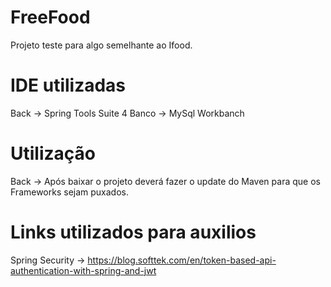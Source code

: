 # FreeFood
Projeto teste para algo semelhante ao Ifood.

# IDE utilizadas
Back -> Spring Tools Suite 4
Banco -> MySql Workbanch

# Utilização
Back -> Após baixar o projeto deverá fazer o update do Maven para que os Frameworks sejam puxados.

# Links utilizados para auxilios
Spring Security -> https://blog.softtek.com/en/token-based-api-authentication-with-spring-and-jwt
